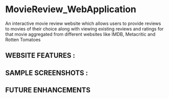# MovieReview_WebApplication
An interactive movie review website which allows users to provide reviews to movies of their choice along
with viewing existing reviews and ratings for that movie aggregated from different websites like IMDB, Metacritic and Rotten Tomatoes

## WEBSITE FEATURES : 


## SAMPLE SCREENSHOTS : 


## FUTURE ENHANCEMENTS 
